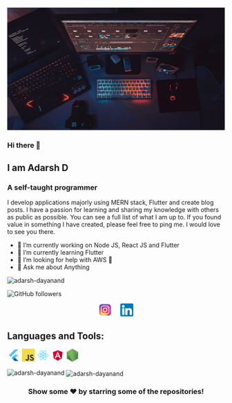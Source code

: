![image](https://github.com/adarsh-dayanand/adarsh-dayanand/blob/main/Banner.gif)


### Hi there 👋

## I am Adarsh D
<h3 align="start">A self-taught programmer</h3>

I develop applications majorly using MERN stack, Flutter and create blog posts. I have a passion for learning and sharing my knowledge with others as public as possible. You can see a full list of what I am up to. If you found value in something I have created, please feel free to ping me. I would love to see you there.

- 🔭 I’m currently working on Node JS, React JS and Flutter
- 🌱 I’m currently learning Flutter
- 🤔 I’m looking for help with AWS 🥶
- 💬 Ask me about Anything

<p align="left"> <img src="https://komarev.com/ghpvc/?username=adarsh-dayanand&label=Views&color=blue&style=plastic" alt="adarsh-dayanand" /></p>

![GitHub followers](https://img.shields.io/github/followers/adarsh-dayanand?logo=GitHub&style=for-the-badge)

<p align="center">
  <a href="https://www.instagram.com/adarsh.dayanand/"><img height="30" src="https://github.com/adarsh-dayanand/adarsh-dayanand/blob/main/icons/instagram.png"></a>
  &nbsp; &nbsp;
  <a href="https://www.linkedin.com/in/ad-adarsh/"><img height="30" src="https://github.com/adarsh-dayanand/adarsh-dayanand/blob/main/icons/linkedin.png"></a>
</p>



## Languages and Tools:

<code><img height="30" src="https://raw.githubusercontent.com/github/explore/80688e429a7d4ef2fca1e82350fe8e3517d3494d/topics/flutter/flutter.png"></code>
<code><img height="30" src="https://raw.githubusercontent.com/github/explore/80688e429a7d4ef2fca1e82350fe8e3517d3494d/topics/javascript/javascript.png"></code>
<code><img height="30" src="https://raw.githubusercontent.com/github/explore/80688e429a7d4ef2fca1e82350fe8e3517d3494d/topics/react/react.png"></code>
<code><img height="30" src="https://raw.githubusercontent.com/github/explore/80688e429a7d4ef2fca1e82350fe8e3517d3494d/topics/angular/angular.png"></code>
<code><img height="30" src="https://raw.githubusercontent.com/github/explore/80688e429a7d4ef2fca1e82350fe8e3517d3494d/topics/nodejs/nodejs.png"></code> 

<div>
  <p><img align="left" src="https://github-readme-stats.vercel.app/api/top-langs/?username=adarsh-dayanand&layout=compact&hide=html" alt="adarsh-dayanand" /></p>

  <p>&nbsp;<img align="center" src="https://github-readme-stats.vercel.app/api?username=adarsh-dayanand&show_icons=true" alt="adarsh-dayanand" /></p>
</div>

<div align="center">

### Show some ❤️ by starring some of the repositories!

</div>




